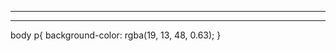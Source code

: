<hr>
<p img src="https://assets.website-files.com/603851c96cf890a330b9e98e/6038a156cdc1861d7045d633_Asset%202120.png"></p>
<hr>
body p{
	background-color: rgba(19, 13, 48, 0.63);
}
